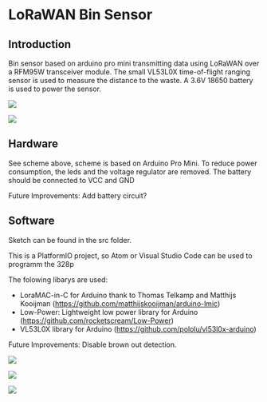 

# LoRaWAN Bin Sensor

## Introduction

Bin sensor based on arduino pro mini transmitting data using LoRaWAN over a RFM95W transceiver module. The small VL53L0X time-of-flight ranging sensor is used to measure the distance to the waste. A 3.6V 18650 battery is used to power the sensor. 

![](https://raw.githubusercontent.com/henri98/LoRaWAN-Bin-Sensor/master/img/1535716462895.png)

![](https://raw.githubusercontent.com/henri98/LoRaWAN-Bin-Sensor/master\img\scheme.png)

## Hardware

See scheme above, scheme is based on Arduino Pro Mini. To reduce power consumption, the leds and the voltage regulator are removed. The battery should be connected to VCC and GND

Future Improvements:
Add battery circuit?

## Software

Sketch can be found in the src folder.

This is a PlatformIO project, so Atom or Visual Studio Code can be used to programm the 328p

The folowing libarys are used:

- LoraMAC-in-C for Arduino thank to Thomas Telkamp and Matthijs Kooijman (https://github.com/matthijskooijman/arduino-lmic)
- Low-Power: Lightweight low power library for Arduino (https://github.com/rocketscream/Low-Power)
- VL53L0X library for Arduino (https://github.com/pololu/vl53l0x-arduino)

Future Improvements:
Disable brown out detection.


![](https://raw.githubusercontent.com/henri98/LoRaWAN-Bin-Sensor/master\img\1535716333198.png)

![](https://raw.githubusercontent.com/henri98/LoRaWAN-Bin-Sensor/master/\img\1535716340736.png)

![](https://raw.githubusercontent.com/henri98/LoRaWAN-Bin-Sensor/master\img\1535716366459.png)